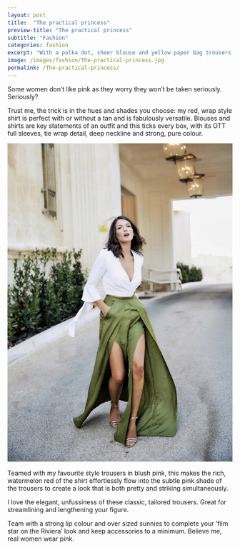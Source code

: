 ```yaml
---
layout: post
title:  "The practical princess"
preview-title: "The practical princess"
subtitle: "Fashion"
categories: fashion
excerpt: "With a polka dot, sheer blouse and yellow paper bag trousers. The spot design is bang on trend whilst preserving your modesty and the boat neckline, as favoured by new Royal Meghan Markle" 
image: /images/fashion/The-practical-princess.jpg
permalink: /The-practical-princess/
---
```

<div class="row justify-content-center">
<div class="col-10">
<p>Some women don’t like pink as they worry they won’t be taken seriously. Seriously?</p>
<p>Trust me, the trick is in the hues and shades you choose: my red, wrap style shirt is perfect with or without a tan and is fabulously versatile. Blouses and shirts are key statements of an outfit and this ticks every box, with its OTT full sleeves, tie wrap detail, deep neckline and strong, pure colour.</p>
<p><img src="/images/fashion/The-practical-princess.jpg" alt="The-practical-princess.jpg"></p>
<p>Teamed with my favourite style trousers in blush pink, this makes the rich, watermelon red of the shirt effortlessly flow into the subtle pink shade of the trousers to create a look that is both pretty and striking simultaneously.</p>
<p>I love the elegant, unfussiness of these classic, tailored trousers. Great for streamlining and lengthening your figure.</p>
<p>Team with a strong lip colour and over sized sunnies to complete your ’film star on the Riviera’ look and keep accessories to a minimum. Believe me, real women wear pink.</p>
</div>
</div>